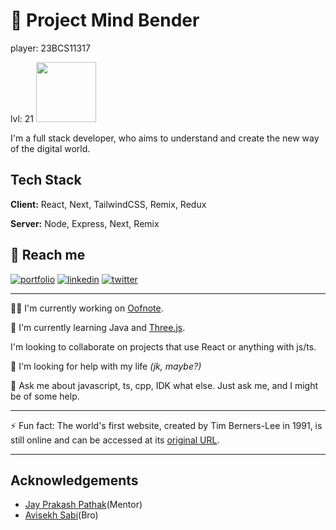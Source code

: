 # 🚀 Project Mind Bender

player: 23BCS11317

lvl: 21
<img width="96" src="https://avatars.githubusercontent.com/u/87781848?v=4" />

I'm a full stack developer, who aims to understand and create the new way of the digital world.

## Tech Stack

**Client:** React, Next, TailwindCSS, Remix, Redux

**Server:** Node, Express, Next, Remix

## 🔗 Reach me

[![portfolio](https://img.shields.io/badge/my_portfolio-000?style=for-the-badge&logo=ko-fi&logoColor=white)](https://mind0bender.vercel.app/)
[![linkedin](https://img.shields.io/badge/linkedin-0A66C2?style=for-the-badge&logo=linkedin&logoColor=white)](https://www.linkedin.com/in/mind0bender/)
[![twitter](https://img.shields.io/badge/twitter-1DA1F2?style=for-the-badge&logo=twitter&logoColor=white)](https://twitter.com/mind0bender/)

---

👩‍💻 I'm currently working on [Oofnote](https://oofnote.vercel.app/).

🧠 I'm currently learning Java and [Three.js](https://threejs.org/).

I'm looking to collaborate on projects that use React or anything with js/ts.

🤔 I'm looking for help with my life _(jk, maybe?)_

💬 Ask me about javascript, ts, cpp, IDK what else. Just ask me, and I might be of some help.

---

⚡️ Fun fact: The world's first website, created by Tim Berners-Lee in 1991, is still online and can be accessed at its [original URL](http://info.cern.ch/hypertext/WWW/TheProject.html).

---

## Acknowledgements

- [Jay Prakash Pathak](https://github.com/devjayprakash)(Mentor)
- [Avisekh Sabi](https://github.com/avisekh3110)(Bro)

